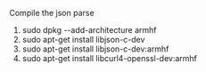 Compile the json parse
1. sudo dpkg --add-architecture armhf
2. sudo apt-get install libjson-c-dev
2. sudo apt-get install libjson-c-dev:armhf
3. sudo apt-get install libcurl4-openssl-dev:armhf